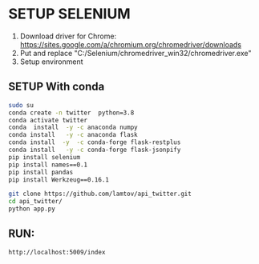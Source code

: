# SETUP SELENIUM
1. Download driver for Chrome: https://sites.google.com/a/chromium.org/chromedriver/downloads
2. Put and replace "C:/Selenium/chromedriver_win32/chromedriver.exe"
3. Setup environment
## SETUP With conda
```bash
sudo su 
conda create -n twitter  python=3.8
conda activate twitter
conda  install  -y -c anaconda numpy
conda install   -y -c anaconda flask
conda install  -y  -c conda-forge flask-restplus
conda install   -y -c conda-forge flask-jsonpify
pip install selenium
pip install names==0.1
pip install pandas
pip install Werkzeug==0.16.1

git clone https://github.com/lamtov/api_twitter.git
cd api_twitter/
python app.py

```
##  RUN:
```bash
http://localhost:5009/index
```



